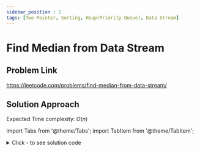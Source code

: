 ```yaml
---
sidebar_position : 2
tags: [Two Pointer, Sorting, Heap(Priority-Queue), Data Stream]
---
```


# Find Median from Data Stream

## Problem Link
https://leetcode.com/problems/find-median-from-data-stream/

## Solution Approach

Expected Time complexity: $O(n)$

import Tabs from '@theme/Tabs';
import TabItem from '@theme/TabItem';

<details><summary>Click - to see solution code</summary>

<Tabs>
<TabItem value="cpp" label="C++">

```cpp
class MedianFinder {
    priority_queue<long> small, large;

   public:
    void addNum(int num) {
        small.push(num);
        large.push(-small.top());
        small.pop();
        if (small.size() < large.size()) {
            small.push(-large.top());
            large.pop();
        }
    }

    double findMedian() {
        return small.size() > large.size() ? small.top() : (small.top() - large.top()) / 2.0;
    }
};
```
</TabItem>
</Tabs>

</details>
